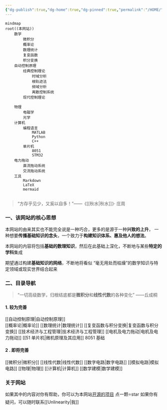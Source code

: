 ```yaml
---
{"dg-publish":true,"dg-home":true,"dg-pinned":true,"permalink":"/HOME/","pinned":true,"tags":["gardenEntry"],"dgPassFrontmatter":true,"noteIcon":"","created":"2024-05-21T15:20:27.767+08:00","updated":"2024-07-28T21:29:59.870+08:00"}
---
```



```mermaid
mindmap
root((本网站))
	数学
		微积分
		概率论
		数理统计
		复变函数
		积分变换
	自动控制原理
		经典控制理论
		    时域分析
		    根轨迹法
		    频域分析
		    离散控制系统
		现代控制理论
			
	物理
		电磁学
		光学
	计算机
		编程语言
			MATLAB
			Python
			C++
		单片机
		    8051
		    STM32
	电力拖动
		直流拖动系统
		交流拖动系统
	工具
		Markdown
		LaTeX
		mermaid
		
```


>“方存乎见少，又奚以自多！”——《[[秋水\|秋水]]》· 庄周

### 一、该网站的核心思想

本网站的由来其实也不能完全说是一种巧合，更多的是源于一种**兴致的上升**，
一种想要**传播基础知识的念头**，一个致力于**构建知识体系、惠及他人的想法**。

本网站的内容将包括**基础的数理知识**，然后在此基础上深化，不断地与某些**特定的学科**集成

期望通过构建**基础知识的网络**，不断地将看似 “毫无用处而枯燥”的数学知识与特定领域或现实世界结合起来


### 二、目录导航

>“一切高级数学，归根结底都是**微积分**和**线性代数**的各种变化”
>——丘成桐

#### 1. 较为完善
[[自动控制原理\|自动控制原理]]  
[[概率论\|概率论]]
[[数理统计\|数理统计]]
[[复变函数与积分变换\|复变函数与积分变换]]
[[技术经济与工程管理\|技术经济与工程管理]]
[[电机及电力拖动\|电机及电力拖动]]
[[51 单片机\|微机原理及其应用]]   8051 基础


#### 2 . 即将完善
[[微积分\|微积分]]
[[线性代数\|线性代数]]
[[数字电路\|数字电路]]
[[模拟电路\|模拟电路]]
[[物理\|物理]]
[[计算机\|计算机]]
[[数学建模\|数学建模]]

### 关于网站

如果其中的内容对你有帮助，你可以为本网站[开源的项目](https://github.com/UNLINEARITY/Learn-for-Everything) 点一颗⭐star
如果你有疑问，可以随时联系[[Unlinearity\|我]]

